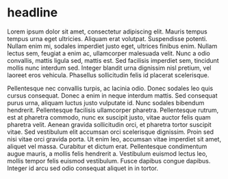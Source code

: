 # headline

Lorem ipsum dolor sit amet, consectetur adipiscing elit. Mauris
tempus tempus urna eget ultricies. Aliquam erat volutpat. Suspendisse
potenti. Nullam enim mi, sodales imperdiet justo eget, ultrices
finibus enim. Nullam lectus sem, feugiat a enim ac, ullamcorper
malesuada velit. Nunc a odio convallis, mattis ligula sed, mattis
est. Sed facilisis imperdiet sem, tincidunt mollis nunc interdum sed.
Integer blandit urna dignissim nisl pretium, vel laoreet eros
vehicula. Phasellus sollicitudin felis id placerat scelerisque.

Pellentesque nec convallis turpis, ac lacinia odio. Donec sodales leo
quis cursus consequat. Donec a enim in neque interdum mattis. Sed
consequat purus urna, aliquam luctus justo vulputate id. Nunc sodales
bibendum hendrerit. Pellentesque facilisis ullamcorper pharetra.
Pellentesque rutrum, est at pharetra commodo, nunc ex suscipit justo,
vitae auctor felis quam pharetra velit. Aenean gravida sollicitudin
orci, et pharetra tortor suscipit vitae. Sed vestibulum elit accumsan
orci scelerisque dignissim. Proin sed nisi vitae orci gravida porta.
Ut enim leo, accumsan vitae imperdiet sit amet, aliquet vel massa.
Curabitur et dictum erat. Pellentesque condimentum augue mauris, a
mollis felis hendrerit a. Vestibulum euismod lectus leo, mollis
tempor felis euismod vestibulum. Fusce dapibus congue dapibus.
Integer id arcu sed odio consequat aliquet in in tortor.
